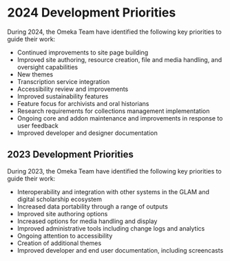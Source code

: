 # 2024 Development Priorities

During 2024, the Omeka Team have identified the following key priorities to guide their work:

- Continued improvements to site page building
- Improved site authoring, resource creation, file and media handling, and oversight capabilities
- New themes
- Transcription service integration
- Accessibility review and improvements
- Improved sustainability features
- Feature focus for archivists and oral historians
- Research requirements for collections management implementation
- Ongoing core and addon maintenance and improvements in response to user feedback
- Improved developer and designer documentation

## 2023 Development Priorities

During 2023, the Omeka Team have identified the following key priorities to guide their work:

- Interoperability and integration with other systems in the GLAM and digital scholarship ecosystem
- Increased data portability through a range of outputs
- Improved site authoring options
- Increased options for media handling and display
- Improved administrative tools including change logs and analytics
- Ongoing attention to accessibility
- Creation of additional themes
- Improved developer and end user documentation, including screencasts

